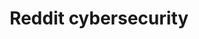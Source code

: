 ---
title: Reddit cybersecurity
description: This subreddit is for technical professionals to discuss cybersecurity news, research, threats, etc.
url: https://www.reddit.com/r/cybersecurity/
image:
    # url: '/assets/images/cafe.png'
    # alt: 'Cafe'
tags: ['community', 'forum', 'news', 'research']
listedDate: 2023-11-08
published: true
---
